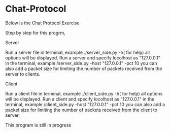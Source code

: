 # Chat-Protocol
Below is the Chat Protocol Exercise

Step by step for this progrm,

Server

Run a server file in terminal, example ./server_side.py -h( for help) all options will be displayed.
Run a server and specify locolhost as "127.0.0.1" in the terminal, example /server_side.py -host "127.0.0.1" -pct 10
you can also add a packet size for limiting the number of packets received from the server to clients.

Client

Run a client file in terminal, example ./client_side.py -h( for help) all options will be displayed.
Run a client and specify locolhost as "127.0.0.1" in the terminal, example /client_side.py -host "127.0.0.1" -pct 10
you can also add a packet size for limiting the number of packets received from the client to server.


This program is still in progress
